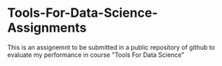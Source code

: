 # Tools-For-Data-Science-Assignments
This is an assignemnt to be submitted in a public repository of github to evaluate my performance in course "Tools For Data Science"
